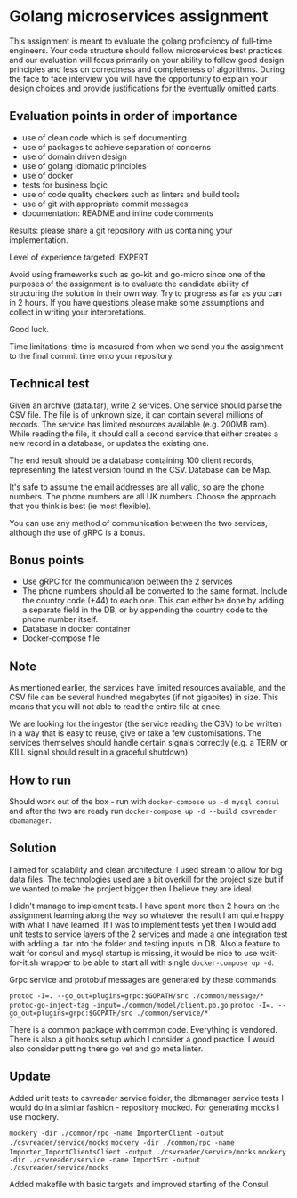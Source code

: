 # Golang microservices assignment

This assignment is meant to evaluate the golang proficiency of full-time engineers.
Your code structure should follow microservices best practices and our evaluation will focus primarily on your ability to follow good design principles and less on correctness and completeness of algorithms. During the face to face interview you will have the opportunity to explain your design choices and provide justifications for the eventually omitted parts.

## Evaluation points in order of importance

- use of clean code which is self documenting
- use of packages to achieve separation of concerns
- use of domain driven design
- use of golang idiomatic principles
- use of docker
- tests for business logic
- use of code quality checkers such as linters and build tools
- use of git with appropriate commit messages
- documentation: README and inline code comments

Results: please share a git repository with us containing your implementation.

Level of experience targeted: EXPERT

Avoid using frameworks such as go-kit and go-micro since one of the purposes of the assignment is to evaluate the candidate ability of structuring the solution in their own way.
Try to progress as far as you can in 2 hours.
If you have questions please make some assumptions and collect in writing your interpretations.

Good luck.

Time limitations: time is measured from when we send you the assignment to the final commit time onto your repository.

## Technical test

Given an archive (data.tar), write 2 services. One service should parse the CSV file.
The file is of unknown size, it can contain several millions of records.
The service has limited resources available (e.g. 200MB ram).
While reading the file, it should call a second service that either creates a new record in a database, or updates the existing one.

The end result should be a database containing 100 client records, representing the latest version found in the CSV. Database can be Map.


It's safe to assume the email addresses are all valid, so are the phone numbers.
The phone numbers are all UK numbers.
Choose the approach that you think is best (ie most flexible).

You can use any method of communication between the two services, although the use of gRPC is a bonus.

## Bonus points

- Use gRPC for the communication between the 2 services
- The phone numbers should all be converted to the same format.
  Include the country code (+44) to each one. This can either be done by adding a separate field in the DB, or by appending the country code to the phone number itself.
- Database in docker container
- Docker-compose file

## Note

As mentioned earlier, the services have limited resources available, and the CSV file can be several hundred megabytes (if not gigabites) in size.
This means that you will not able to read the entire file at once.

We are looking for the ingestor (the service reading the CSV) to be written in a way that is easy to reuse, give or take a few customisations.
The services themselves should handle certain signals correctly (e.g. a TERM or KILL signal should result in a graceful shutdown).

## How to run

Should work out of the box - run with `docker-compose up -d mysql consul` and after the two are ready run `docker-compose up -d --build csvreader dbamanager`.

## Solution

I aimed for scalability and clean architecture. I used stream to allow for big data files. The technologies used are
a bit overkill for the project size but if we wanted to make the project bigger then I believe they are ideal.

I didn't manage to implement tests. I have spent more then 2 hours on the assignment learning along the way 
so whatever the result I am quite happy with what I have learned. If I was to implement tests yet then I would add unit tests
to service layers of the 2 services and made a one integration test with adding a .tar into the folder and testing inputs in DB. 
Also a feature to wait for consul and mysql startup is missing, 
it would be nice to use wait-for-it.sh wrapper to be able to start all with single `docker-compose up -d`.

Grpc service and protobuf messages are generated by these commands:
 
 `protoc -I=. --go_out=plugins=grpc:$GOPATH/src ./common/message/*` 
 `protoc-go-inject-tag -input=./common/model/client.pb.go`
 `protoc -I=. --go_out=plugins=grpc:$GOPATH/src ./common/service/*`
 
There is a common package with common code. Everything is vendored. There is also a git hooks setup which I consider a good practice. 
I would also consider putting there go vet and go meta linter.
 
## Update

Added unit tests to csvreader service folder, the dbmanager service tests I would do in a similar fashion - repository mocked.
For generating mocks I use mockery.

 `mockery -dir ./common/rpc -name ImporterClient -output ./csvreader/service/mocks`
 `mockery -dir ./common/rpc -name Importer_ImportClientsClient -output ./csvreader/service/mocks`
 `mockery -dir ./csvreader/service -name ImportSrc -output ./csvreader/service/mocks`
  
Added makefile with basic targets and improved starting of the Consul.
 